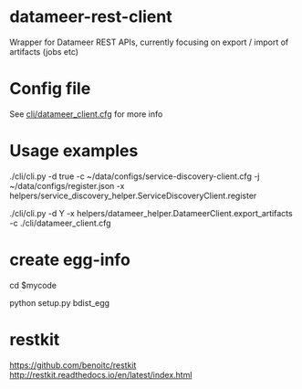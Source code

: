 datameer-rest-client
=============

Wrapper for Datameer REST APIs, currently focusing on export / import of artifacts (jobs etc)


Config file
==============
See [cli/datameer_client.cfg](../master/helpers/README-datameer.md) for more info


Usage examples
==============
./cli/cli.py -d true -c ~/data/configs/service-discovery-client.cfg -j ~/data/configs/register.json -x helpers/service_discovery_helper.ServiceDiscoveryClient.register

./cli/cli.py -d Y -x helpers/datameer_helper.DatameerClient.export_artifacts -c ./cli/datameer_client.cfg


create egg-info
=============
cd $mycode

python setup.py bdist_egg


restkit 
==============
https://github.com/benoitc/restkit
http://restkit.readthedocs.io/en/latest/index.html
